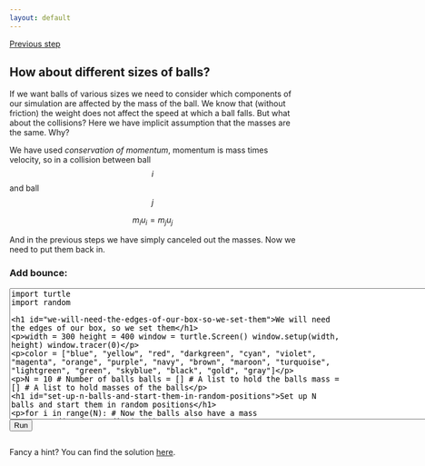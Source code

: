 ```yaml
---
layout: default
---
```


[Previous step](/durham-hackathon/many-balls.html)

## How about different sizes of balls?

If we want balls of various sizes we need to consider which components of our simulation are affected by the mass of the ball. We know that (without friction) the weight does not affect the speed at which a ball falls. But what about the collisions? Here we have implicit assumption that the masses are the same. Why?

We have used *conservation of momentum*, momentum is mass times velocity, so in a collision between ball $$i$$ and ball $$j$$

$$m_i u_i = m_j u_j$$

And in the previous steps we have simply canceled out the masses. Now we need to put them back in.

<html> 
<head>
<script src="https://ajax.googleapis.com/ajax/libs/jquery/1.9.0/jquery.min.js" type="text/javascript"></script> 
<script src="js/skulpt.min.js" type="text/javascript"></script> 
<script src="js/skulpt-stdlib.js" type="text/javascript"></script> 
</head> 

<body> 
<script type="text/javascript"> 
function outf(text) { 
    var mypre = document.getElementById("bounce-output"); 
    mypre.innerHTML = mypre.innerHTML + text; 
} 
function builtinRead(x) {
    if (Sk.builtinFiles === undefined || Sk.builtinFiles["files"][x] === undefined)
            throw "File not found: '" + x + "'";
    return Sk.builtinFiles["files"][x];
}

function runit() { 
   var prog = document.getElementById("bounce-code").value; 
   var mypre = document.getElementById("bounce-output"); 
   mypre.innerHTML = ''; 
   Sk.pre = "bounce-output";
   Sk.configure({output:outf, read:builtinRead}); 
   (Sk.TurtleGraphics || (Sk.TurtleGraphics = {})).target = 'bounce-canvas';
   var myPromise = Sk.misceval.asyncToPromise(function() {
       return Sk.importMainWithBody("<stdin>", false, prog, true);
   });
   myPromise.then(function(mod) {
       console.log('success');
   },
   function (err) {
  console.info('errorHandler', err);
  var msg = err.toString();
  }
   );
} 
</script> 

<h3>Add bounce:</h3> 
<form> 
<textarea id="bounce-code" cols="90" rows="15" onkeydown="if(event.keyCode===9){var v=this.value,s=this.selectionStart,e=this.selectionEnd;this.value=v.substring(0, s)+'\t'+v.substring(e);this.selectionStart=this.selectionEnd=s+1;return false;}">
import turtle
import random

# We will need the edges of our box, so we set them
width = 300
height = 400
window = turtle.Screen()
window.setup(width, height)
window.tracer(0)

color = ["blue",
        "yellow",
        "red",
        "darkgreen", 
        "cyan", 
        "violet",
        "magenta",
        "orange",
        "purple", 
        "navy", 
        "brown", 
        "maroon",
        "turquoise", 
        "lightgreen", 
        "green", 
        "skyblue", 
        "black", 
        "gold",
        "gray"]

N = 10 # Number of balls
balls = [] # A list to hold the balls
mass = []  # A list to hold masses of the balls

# Set up N balls and start them in random positions
for i in range(N):
    # Now the balls also have a mass
    mass.append(random.randint(1,4))

    balls.append(turtle.Turtle())
    balls[i].penup()
    balls[i].shape("circle")
    balls[i].shapesize(mass[i]**0.5)
    balls[i].color(color[i%len(color)])

    # Set random starting position
    balls[i].setx(random.randint(0,height / 4))
    balls[i].sety(random.randint(0,height / 4))

# Earth's gravitational constant
g = -9.81

# Timestep size
t = 0.008

# Starting velocity is now also a list, we need one velocity per ball
ux = []
uy = []
for i in range(N):
    ux.append(random.randint(-width/10,width/10))
    uy.append(0)

while True:
    for i in range(N):
        uy[i] += g*t
        balls[i].setx(ux[i]*t + balls[i].xcor())
        balls[i].sety(uy[i]*t + balls[i].ycor())

        if balls[i].ycor() < -height / 2 or balls[i].ycor() > height / 2:
            uy[i] = -uy[i]
        if balls[i].xcor() < -width / 2 or balls[i].xcor() > width / 2:
            ux[i] = -ux[i]

        # Check for collisions, TODO: modify to account for the relative masses
        for j in range(N):
            if i != j and \
            abs(balls[i].xcor() - balls[j].xcor()) < 10 and \
            abs(balls[i].ycor() - balls[j].ycor()) < 10:
                        uxh = ux[i]
                        uyh = uy[i]
                        ux[i] = ux[j]
                        uy[i] = uy[j]
                        ux[j] = uxh
                        uy[j] = uyh

        window.update()


</textarea><br /> 
<button type="button" onclick="runit()">Run</button> 
</form> 
<pre id="bounce-output" ></pre> 
<!-- If you want turtle graphics include a canvas -->
<div id="bounce-canvas"></div> 

</body> 

</html>

Fancy a hint? You can find the solution [here](code/advanced1-sol.py).



